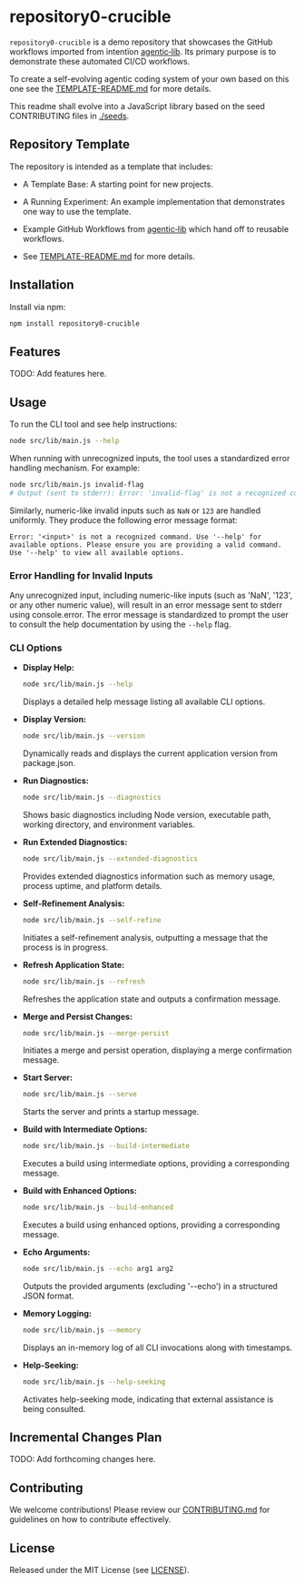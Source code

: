 # repository0-crucible

`repository0-crucible` is a demo repository that showcases the GitHub workflows imported from intentïon [agentic‑lib](https://github.com/xn-intenton-z2a/agentic-lib). Its primary purpose is to demonstrate these automated CI/CD workflows.

To create a self-evolving agentic coding system of your own based on this one see the [TEMPLATE-README.md](./TEMPLATE-README.md) for more details.

This readme shall evolve into a JavaScript library based on the seed CONTRIBUTING files in [./seeds](./seeds).

## Repository Template

The repository is intended as a template that includes:
* A Template Base: A starting point for new projects.
* A Running Experiment: An example implementation that demonstrates one way to use the template.
* Example GitHub Workflows from [agentic‑lib](https://github.com/xn-intenton-z2a/agentic-lib) which hand off to reusable workflows.

* See [TEMPLATE-README.md](./TEMPLATE-README.md) for more details.

## Installation

Install via npm:

```bash
npm install repository0-crucible
```

## Features

TODO: Add features here.

## Usage

To run the CLI tool and see help instructions:

```bash
node src/lib/main.js --help
```

When running with unrecognized inputs, the tool uses a standardized error handling mechanism. For example:

```bash
node src/lib/main.js invalid-flag
# Output (sent to stderr): Error: 'invalid-flag' is not a recognized command. Use '--help' for available options.
```

Similarly, numeric-like invalid inputs such as `NaN` or `123` are handled uniformly. They produce the following error message format:

```
Error: '<input>' is not a recognized command. Use '--help' for available options. Please ensure you are providing a valid command. Use '--help' to view all available options.
```

### Error Handling for Invalid Inputs

Any unrecognized input, including numeric-like inputs (such as 'NaN', '123', or any other numeric value), will result in an error message sent to stderr using console.error. The error message is standardized to prompt the user to consult the help documentation by using the `--help` flag.

### CLI Options

- **Display Help:**
  ```bash
  node src/lib/main.js --help
  ```
  Displays a detailed help message listing all available CLI options.

- **Display Version:**
  ```bash
  node src/lib/main.js --version
  ```
  Dynamically reads and displays the current application version from package.json.

- **Run Diagnostics:**
  ```bash
  node src/lib/main.js --diagnostics
  ```
  Shows basic diagnostics including Node version, executable path, working directory, and environment variables.

- **Run Extended Diagnostics:**
  ```bash
  node src/lib/main.js --extended-diagnostics
  ```
  Provides extended diagnostics information such as memory usage, process uptime, and platform details.

- **Self-Refinement Analysis:**
  ```bash
  node src/lib/main.js --self-refine
  ```
  Initiates a self-refinement analysis, outputting a message that the process is in progress.

- **Refresh Application State:**
  ```bash
  node src/lib/main.js --refresh
  ```
  Refreshes the application state and outputs a confirmation message.

- **Merge and Persist Changes:**
  ```bash
  node src/lib/main.js --merge-persist
  ```
  Initiates a merge and persist operation, displaying a merge confirmation message.

- **Start Server:**
  ```bash
  node src/lib/main.js --serve
  ```
  Starts the server and prints a startup message.

- **Build with Intermediate Options:**
  ```bash
  node src/lib/main.js --build-intermediate
  ```
  Executes a build using intermediate options, providing a corresponding message.

- **Build with Enhanced Options:**
  ```bash
  node src/lib/main.js --build-enhanced
  ```
  Executes a build using enhanced options, providing a corresponding message.

- **Echo Arguments:**
  ```bash
  node src/lib/main.js --echo arg1 arg2
  ```
  Outputs the provided arguments (excluding '--echo') in a structured JSON format.

- **Memory Logging:**
  ```bash
  node src/lib/main.js --memory
  ```
  Displays an in-memory log of all CLI invocations along with timestamps.

- **Help-Seeking:**
  ```bash
  node src/lib/main.js --help-seeking
  ```
  Activates help-seeking mode, indicating that external assistance is being consulted.

## Incremental Changes Plan

TODO: Add forthcoming changes here.

## Contributing

We welcome contributions! Please review our [CONTRIBUTING.md](./CONTRIBUTING.md) for guidelines on how to contribute effectively.

## License

Released under the MIT License (see [LICENSE](./LICENSE)).
